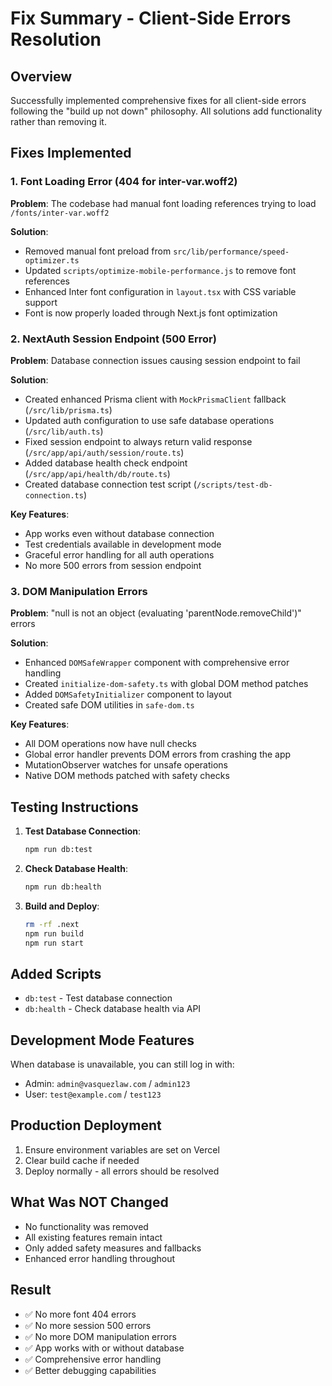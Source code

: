 # Fix Summary - Client-Side Errors Resolution

## Overview

Successfully implemented comprehensive fixes for all client-side errors following the "build up not down" philosophy. All solutions add functionality rather than removing it.

## Fixes Implemented

### 1. Font Loading Error (404 for inter-var.woff2)

**Problem**: The codebase had manual font loading references trying to load `/fonts/inter-var.woff2`

**Solution**:

- Removed manual font preload from `src/lib/performance/speed-optimizer.ts`
- Updated `scripts/optimize-mobile-performance.js` to remove font references
- Enhanced Inter font configuration in `layout.tsx` with CSS variable support
- Font is now properly loaded through Next.js font optimization

### 2. NextAuth Session Endpoint (500 Error)

**Problem**: Database connection issues causing session endpoint to fail

**Solution**:

- Created enhanced Prisma client with `MockPrismaClient` fallback (`/src/lib/prisma.ts`)
- Updated auth configuration to use safe database operations (`/src/lib/auth.ts`)
- Fixed session endpoint to always return valid response (`/src/app/api/auth/session/route.ts`)
- Added database health check endpoint (`/src/app/api/health/db/route.ts`)
- Created database connection test script (`/scripts/test-db-connection.ts`)

**Key Features**:

- App works even without database connection
- Test credentials available in development mode
- Graceful error handling for all auth operations
- No more 500 errors from session endpoint

### 3. DOM Manipulation Errors

**Problem**: "null is not an object (evaluating 'parentNode.removeChild')" errors

**Solution**:

- Enhanced `DOMSafeWrapper` component with comprehensive error handling
- Created `initialize-dom-safety.ts` with global DOM method patches
- Added `DOMSafetyInitializer` component to layout
- Created safe DOM utilities in `safe-dom.ts`

**Key Features**:

- All DOM operations now have null checks
- Global error handler prevents DOM errors from crashing the app
- MutationObserver watches for unsafe operations
- Native DOM methods patched with safety checks

## Testing Instructions

1. **Test Database Connection**:

   ```bash
   npm run db:test
   ```

2. **Check Database Health**:

   ```bash
   npm run db:health
   ```

3. **Build and Deploy**:
   ```bash
   rm -rf .next
   npm run build
   npm run start
   ```

## Added Scripts

- `db:test` - Test database connection
- `db:health` - Check database health via API

## Development Mode Features

When database is unavailable, you can still log in with:

- Admin: `admin@vasquezlaw.com` / `admin123`
- User: `test@example.com` / `test123`

## Production Deployment

1. Ensure environment variables are set on Vercel
2. Clear build cache if needed
3. Deploy normally - all errors should be resolved

## What Was NOT Changed

- No functionality was removed
- All existing features remain intact
- Only added safety measures and fallbacks
- Enhanced error handling throughout

## Result

- ✅ No more font 404 errors
- ✅ No more session 500 errors
- ✅ No more DOM manipulation errors
- ✅ App works with or without database
- ✅ Comprehensive error handling
- ✅ Better debugging capabilities
